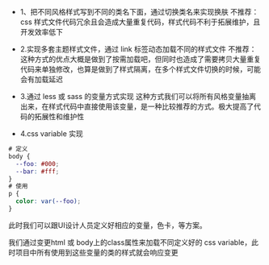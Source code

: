 * 1、把不同风格样式写到不同的类名下面，通过切换类名来实现换肤
  不推荐：css 样式文件代码冗余且会造成大量重复代码，样式代码不利于拓展维护，且开发效率低下

* 2.实现多套主题样式文件，通过 link 标签动态加载不同的样式文件
  不推荐：这种方式的优点大概是做到了按需加载吧，但同时也造成了需要拷贝大量重复代码来单独修改，也算是做到了样式隔离，在多个样式文件切换的时候，可能会有加载延迟

* 3.通过 less 或 sass 的变量方式实现
  这种方式我们可以将所有风格变量抽离出来，在样式代码中直接使用该变量，是一种比较推荐的方式。极大提高了代码的拓展性和维护性

* 4.css variable 实现

```css
# 定义
body {
  --foo: #000;
  --bar: #fff;
}
# 使用
p {
  color: var(--foo);
}
```

此时我们可以跟UI设计人员定义好相应的变量，色卡，等方案。

我们通过变更html 或 body上的class属性来加载不同定义好的 css variable，此时项目中所有使用到这些变量的类的样式就会响应变更
